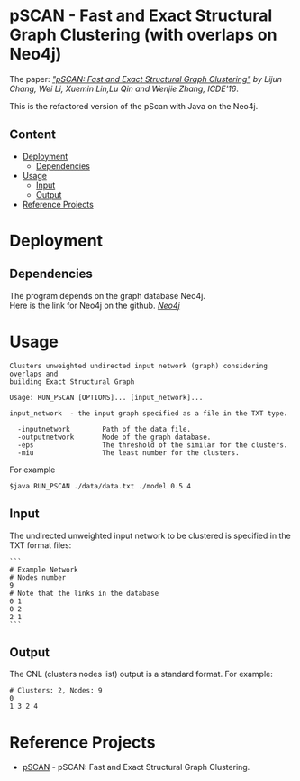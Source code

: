 # pSCAN - Fast and Exact Structural Graph Clustering (with overlaps on Neo4j)

The paper: *["pSCAN: Fast and Exact Structural Graph Clustering"](https://www.cse.unsw.edu.au/~ljchang/pdf/icde16-pscan.pdf) by Lijun Chang, Wei Li, Xuemin Lin,Lu Qin and Wenjie Zhang, ICDE'16*.

This is the refactored version of the pScan with Java on the Neo4j.

## Content
- [Deployment](#deployment)
	- [Dependencies](#dependencies)
- [Usage](#usage)
  - [Input](#input)
  - [Output](#output)
- [Reference Projects](#related-projects)

# Deployment

## Dependencies
The program depends on the graph database Neo4j.  
Here is the link for Neo4j on the github. *[Neo4j](https://github.com/neo4j/neo4j)*


# Usage

```
Clusters unweighted undirected input network (graph) considering overlaps and
building Exact Structural Graph

Usage: RUN_PSCAN [OPTIONS]... [input_network]...

input_network  - the input graph specified as a file in the TXT type.

  -inputnetwork        Path of the data file.
  -outputnetwork       Mode of the graph database.
  -eps                 The threshold of the similar for the clusters.
  -miu                 The least number for the clusters.
```
For example
```
$java RUN_PSCAN ./data/data.txt ./model 0.5 4

```

## Input
The undirected unweighted input network to be clustered is specified in the TXT format files:


	```
	# Example Network
	# Nodes number  
    9
	# Note that the links in the database
	0 1
	0 2
	2 1
	```
## Output
The CNL (clusters nodes list) output is a standard format. For example:
```
# Clusters: 2, Nodes: 9
0
1 3 2 4
```  
# Reference Projects
- [pSCAN](https://github.com/LijunChang/pSCAN) - pSCAN: Fast and Exact Structural Graph Clustering.

